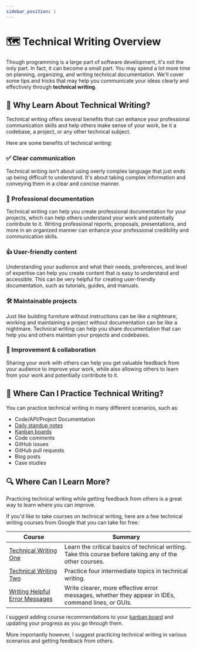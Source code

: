 ```yaml
---
sidebar_position: 1
---
```


# 🗺 Technical Writing Overview

Though programming is a large part of software development, it's not the only part. In fact, it can become a small part. You may spend a lot more time on planning, organizing, and writing technical documentation. We'll cover some tips and tricks that may help you communicate your ideas clearly and effectively through **technical writing**.

## 💭 Why Learn About Technical Writing?

Technical writing offers several benefits that can enhance your professional communication skills and help others make sense of your work, be it a codebase, a project, or any other technical subject.

Here are some benefits of technical writing:

### ✅ Clear communication

Technical writing isn't about using overly complex language that just ends up being difficult to understand. It's about taking complex information and conveying them in a clear and concise manner.

### 👔 Professional documentation

Technical writing can help you create professional documentation for your projects, which can help others understand your work and potentially contribute to it. Writing professional reports, proposals, presentations, and more in an organized manner can enhance your professional credibility and communication skills.

### 👍 User-friendly content

Understanding your audience and what their needs, preferences, and level of expertise can help you create content that is easy to understand and accessible. This can be very helpful for creating user-friendly documentation, such as tutorials, guides, and manuals.

### 🛠 Maintainable projects

Just like building furniture without instructions can be like a nightmare, working and maintaining a project without documentation can be like a nightmare. Technical writing can help you share documentation that can help you and others maintain your projects and codebases.

### 🚀 Improvement & collaboration

Sharing your work with others can help you get valuable feedback from your audience to improve your work, while also allowing others to learn from your work and potentially contribute to it.

## 📝 Where Can I Practice Technical Writing?

You can practice technical writing in many different scenarios, such as:

- Code/API/Project Documentation
- [Daily standup notes](daily-standups)
- [Kanban boards](kanban-boards)
- Code comments
- GitHub issues
- GitHub pull requests
- Blog posts
- Case studies

## 🔍 Where Can I Learn More?

Practicing technical writing while getting feedback from others is a great way to learn where you can improve.

If you'd like to take courses on technical writing, here are a few technical writing courses from Google that you can take for free:

| Course                                                                                      | Summary                                                                                                  |
| ------------------------------------------------------------------------------------------- | -------------------------------------------------------------------------------------------------------- |
| [Technical Writing One](https://developers.google.com/tech-writing/one)                     | Learn the critical basics of technical writing. Take this course before taking any of the other courses. |
| [Technical Writing Two](https://developers.google.com/tech-writing/two)                     | Practice four intermediate topics in technical writing.                                                  |
| [Writing Helpful Error Messages](https://developers.google.com/tech-writing/error-messages) | Write clearer, more effective error messages, whether they appear in IDEs, command lines, or GUIs.       |

I suggest adding course recommendations to your [kanban board](kanban-boards) and updating your progress as you go through them.

More importantly however, I suggest practicing technical writing in various scenarios and getting feedback from others.
